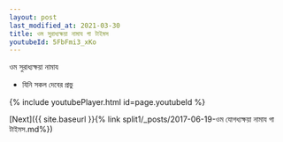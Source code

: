 ```yaml
---
layout: post
last_modified_at: 2021-03-30
title: ওম সুরাধ্যক্ষয়া নামায গা টাইমস
youtubeId: 5FbFmi3_xKo
---
```

 
 
 ওম সুরাধ্যক্ষয়া নামায  
 
 -  যিনি সকল দেবের প্রভু 
 
  
 
  
 
 
 
 
 
 


{% include youtubePlayer.html id=page.youtubeId %}
 
[Next]({{ site.baseurl }}{% link  split1/_posts/2017-06-19-ওম যোগধ্যক্ষয়া নামায গা টাইমস.md%})
 
